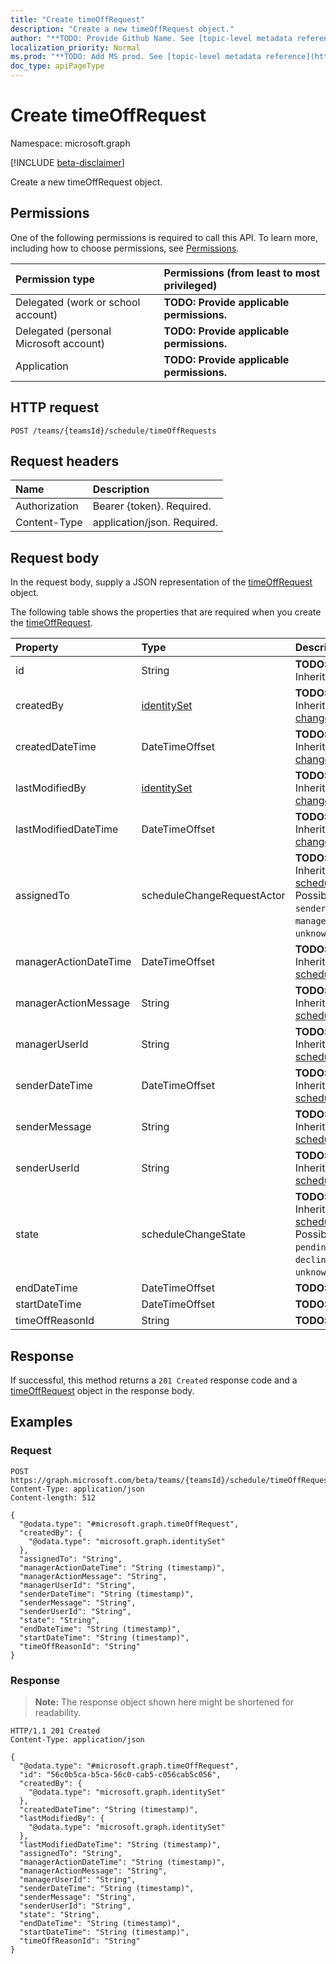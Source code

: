```yaml
---
title: "Create timeOffRequest"
description: "Create a new timeOffRequest object."
author: "**TODO: Provide Github Name. See [topic-level metadata reference](https://msgo.azurewebsites.net/add/document/guidelines/metadata.html#topic-level-metadata)**"
localization_priority: Normal
ms.prod: "**TODO: Add MS prod. See [topic-level metadata reference](https://msgo.azurewebsites.net/add/document/guidelines/metadata.html#topic-level-metadata)**"
doc_type: apiPageType
---
```


# Create timeOffRequest
Namespace: microsoft.graph

[!INCLUDE [beta-disclaimer](../../includes/beta-disclaimer.md)]

Create a new timeOffRequest object.

## Permissions
One of the following permissions is required to call this API. To learn more, including how to choose permissions, see [Permissions](/graph/permissions-reference).

|Permission type|Permissions (from least to most privileged)|
|:---|:---|
|Delegated (work or school account)|**TODO: Provide applicable permissions.**|
|Delegated (personal Microsoft account)|**TODO: Provide applicable permissions.**|
|Application|**TODO: Provide applicable permissions.**|

## HTTP request

<!-- {
  "blockType": "ignored"
}
-->
``` http
POST /teams/{teamsId}/schedule/timeOffRequests
```

## Request headers
|Name|Description|
|:---|:---|
|Authorization|Bearer {token}. Required.|
|Content-Type|application/json. Required.|

## Request body
In the request body, supply a JSON representation of the [timeOffRequest](../resources/timeoffrequest.md) object.

The following table shows the properties that are required when you create the [timeOffRequest](../resources/timeoffrequest.md).

|Property|Type|Description|
|:---|:---|:---|
|id|String|**TODO: Add Description** Inherited from [entity](../resources/entity.md)|
|createdBy|[identitySet](../resources/identityset.md)|**TODO: Add Description** Inherited from [changeTrackedEntity](../resources/changetrackedentity.md)|
|createdDateTime|DateTimeOffset|**TODO: Add Description** Inherited from [changeTrackedEntity](../resources/changetrackedentity.md)|
|lastModifiedBy|[identitySet](../resources/identityset.md)|**TODO: Add Description** Inherited from [changeTrackedEntity](../resources/changetrackedentity.md)|
|lastModifiedDateTime|DateTimeOffset|**TODO: Add Description** Inherited from [changeTrackedEntity](../resources/changetrackedentity.md)|
|assignedTo|scheduleChangeRequestActor|**TODO: Add Description** Inherited from [scheduleChangeRequest](../resources/schedulechangerequest.md). Possible values are: `sender`, `recipient`, `manager`, `system`, `unknownFutureValue`.|
|managerActionDateTime|DateTimeOffset|**TODO: Add Description** Inherited from [scheduleChangeRequest](../resources/schedulechangerequest.md)|
|managerActionMessage|String|**TODO: Add Description** Inherited from [scheduleChangeRequest](../resources/schedulechangerequest.md)|
|managerUserId|String|**TODO: Add Description** Inherited from [scheduleChangeRequest](../resources/schedulechangerequest.md)|
|senderDateTime|DateTimeOffset|**TODO: Add Description** Inherited from [scheduleChangeRequest](../resources/schedulechangerequest.md)|
|senderMessage|String|**TODO: Add Description** Inherited from [scheduleChangeRequest](../resources/schedulechangerequest.md)|
|senderUserId|String|**TODO: Add Description** Inherited from [scheduleChangeRequest](../resources/schedulechangerequest.md)|
|state|scheduleChangeState|**TODO: Add Description** Inherited from [scheduleChangeRequest](../resources/schedulechangerequest.md). Possible values are: `pending`, `approved`, `declined`, `unknownFutureValue`.|
|endDateTime|DateTimeOffset|**TODO: Add Description**|
|startDateTime|DateTimeOffset|**TODO: Add Description**|
|timeOffReasonId|String|**TODO: Add Description**|



## Response

If successful, this method returns a `201 Created` response code and a [timeOffRequest](../resources/timeoffrequest.md) object in the response body.

## Examples

### Request
<!-- {
  "blockType": "request",
  "name": "create_timeoffrequest_from_"
}
-->
``` http
POST https://graph.microsoft.com/beta/teams/{teamsId}/schedule/timeOffRequests
Content-Type: application/json
Content-length: 512

{
  "@odata.type": "#microsoft.graph.timeOffRequest",
  "createdBy": {
    "@odata.type": "microsoft.graph.identitySet"
  },
  "assignedTo": "String",
  "managerActionDateTime": "String (timestamp)",
  "managerActionMessage": "String",
  "managerUserId": "String",
  "senderDateTime": "String (timestamp)",
  "senderMessage": "String",
  "senderUserId": "String",
  "state": "String",
  "endDateTime": "String (timestamp)",
  "startDateTime": "String (timestamp)",
  "timeOffReasonId": "String"
}
```


### Response
>**Note:** The response object shown here might be shortened for readability.
<!-- {
  "blockType": "response",
  "truncated": true,
  "@odata.type": "microsoft.graph.timeOffRequest"
}
-->
``` http
HTTP/1.1 201 Created
Content-Type: application/json

{
  "@odata.type": "#microsoft.graph.timeOffRequest",
  "id": "56c0b5ca-b5ca-56c0-cab5-c056cab5c056",
  "createdBy": {
    "@odata.type": "microsoft.graph.identitySet"
  },
  "createdDateTime": "String (timestamp)",
  "lastModifiedBy": {
    "@odata.type": "microsoft.graph.identitySet"
  },
  "lastModifiedDateTime": "String (timestamp)",
  "assignedTo": "String",
  "managerActionDateTime": "String (timestamp)",
  "managerActionMessage": "String",
  "managerUserId": "String",
  "senderDateTime": "String (timestamp)",
  "senderMessage": "String",
  "senderUserId": "String",
  "state": "String",
  "endDateTime": "String (timestamp)",
  "startDateTime": "String (timestamp)",
  "timeOffReasonId": "String"
}
```

